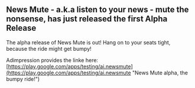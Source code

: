 ## News Mute - a.k.a listen to your news - mute the nonsense, has just released the first Alpha Release


The alpha release of News Mute is out! Hang on to your seats tight, because the ride might get bumpy!

Adimpression provides the linke here: [https://play.google.com/apps/testing/ai.newsmute](https://play.google.com/apps/testing/ai.newsmute "News Mute alpha, the bumpy ride!")